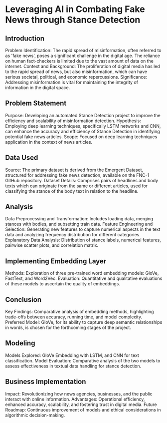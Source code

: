 # Leveraging AI in Combating Fake News through Stance Detection
## Introduction
Problem Identification: The rapid spread of misinformation, often referred to as 'fake news', poses a significant challenge in the digital age. The reliance on human fact-checkers is limited due to the vast amount of data on the internet.
Context and Background: The proliferation of digital media has led to the rapid spread of news, but also misinformation, which can have serious societal, political, and economic repercussions.
Significance: Addressing misinformation is vital for maintaining the integrity of information in the digital space.

## Problem Statement
Purpose: Developing an automated Stance Detection project to improve the efficiency and scalability of misinformation detection.
Hypothesis: Employing deep learning techniques, specifically LSTM networks and CNN, can enhance the accuracy and efficiency of Stance Detection in identifying potential fake news articles.
Scope: Focused on deep learning techniques application in the context of news articles.

## Data Used
Source: The primary dataset is derived from the Emergent Dataset, structured for addressing fake news detection, available on the FNC-1 GitHub repository.
Dataset Details: Comprises pairs of headlines and body texts which can originate from the same or different articles, used for classifying the stance of the body text in relation to the headline.
## Analysis
Data Preprocessing and Transformation: Includes loading data, merging stances with bodies, and subsetting train data.
Feature Engineering and Selection: Generating new features to capture numerical aspects in the text data and analyzing frequency distribution for different categories.
Explanatory Data Analysis: Distribution of stance labels, numerical features, pairwise scatter plots, and correlation matrix.
## Implementing Embedding Layer
Methods: Exploration of three pre-trained word embedding models: GloVe, FastText, and Word2Vec.
Evaluation: Quantitative and qualitative evaluations of these models to ascertain the quality of embeddings.
## Conclusion
Key Findings: Comparative analysis of embedding methods, highlighting trade-offs between accuracy, running time, and model complexity.
Preferred Model: GloVe, for its ability to capture deep semantic relationships in words, is chosen for the forthcoming stages of the project.
## Modeling
Models Explored: GloVe Embedding with LSTM, and CNN for text classification.
Model Evaluation: Comparative analysis of the two models to assess effectiveness in textual data handling for stance detection.

## Business Implementation
Impact: Revolutionizing how news agencies, businesses, and the public interact with online information.
Advantages: Operational efficiency, enhanced accuracy, scalability, and fostering trust in digital media.
Future Roadmap: Continuous improvement of models and ethical considerations in algorithmic decision-making.

